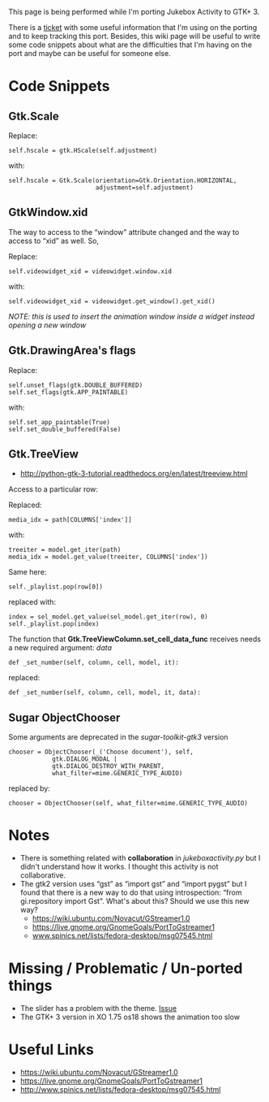 This page is being performed while I'm porting Jukebox Activity to GTK+ 3.

There is a [ticket](http://bugs.sugarlabs.org/ticket/3760) with some
useful information that I'm using on the porting and to keep tracking
this port. Besides, this wiki page will be useful to write some code
snippets about what are the difficulties that I'm having on the port and
maybe can be useful for someone else.


Code Snippets
=============

Gtk.Scale
---------

Replace:

`self.hscale = gtk.HScale(self.adjustment)`

with:

`self.hscale = Gtk.Scale(orientation=Gtk.Orientation.HORIZONTAL,`\
`                        adjustment=self.adjustment)`

GtkWindow.xid
-------------

The way to access to the “window” attribute changed and the way to
access to “xid” as well. So,

Replace:

`self.videowidget_xid = videowidget.window.xid`

with:

`self.videowidget_xid = videowidget.get_window().get_xid()`

*NOTE: this is used to insert the animation window inside a widget
instead opening a new window*

Gtk.DrawingArea's flags
-----------------------

Replace:

`self.unset_flags(gtk.DOUBLE_BUFFERED)`\
`self.set_flags(gtk.APP_PAINTABLE)`

with:

`self.set_app_paintable(True)`\
`self.set_double_buffered(False)`

Gtk.TreeView
------------

-   <http://python-gtk-3-tutorial.readthedocs.org/en/latest/treeview.html>

Access to a particular row:

Replaced:

`media_idx = path[COLUMNS['index']]`

with:

`treeiter = model.get_iter(path)`\
`media_idx = model.get_value(treeiter, COLUMNS['index'])`

Same here:

`self._playlist.pop(row[0])`

replaced with:

`index = sel_model.get_value(sel_model.get_iter(row), 0)`\
`self._playlist.pop(index)`

The function that **Gtk.TreeViewColumn.set\_cell\_data\_func** receives
needs a new required argument: *data*

`def _set_number(self, column, cell, model, it):`

replaced:

`def _set_number(self, column, cell, model, it, data):`

Sugar ObjectChooser
-------------------

Some arguments are deprecated in the *sugar-toolkit-gtk3* version

`chooser = ObjectChooser(_('Choose document'), self,`\
`            gtk.DIALOG_MODAL |`\
`            gtk.DIALOG_DESTROY_WITH_PARENT,`\
`            what_filter=mime.GENERIC_TYPE_AUDIO)`

replaced by:

`chooser = ObjectChooser(self, what_filter=mime.GENERIC_TYPE_AUDIO)`

Notes
=====

-   There is something related with **collaboration** in
    *jukeboxactivity.py* but I didn't understand how it works. I thought
    this activity is not collaborative.
-   The gtk2 version uses “gst” as “import gst” and “import pygst” but I
    found that there is a new way to do that using introspection: “from
    gi.repository import Gst”. What's about this? Should we use this new
    way?
    -   <https://wiki.ubuntu.com/Novacut/GStreamer1.0>
    -   <https://live.gnome.org/GnomeGoals/PortToGstreamer1>
    -   www.spinics.net/lists/fedora-desktop/msg07545.html

Missing / Problematic / Un-ported things
========================================

-   The slider has a problem with the theme.
    [Issue](http://bugs.sugarlabs.org/attachment/ticket/3760/36.png)
-   The GTK+ 3 version in XO 1.75 os18 shows the animation too slow

Useful Links
============

-   <https://wiki.ubuntu.com/Novacut/GStreamer1.0>
-   <https://live.gnome.org/GnomeGoals/PortToGstreamer1>
-   <http://www.spinics.net/lists/fedora-desktop/msg07545.html>
